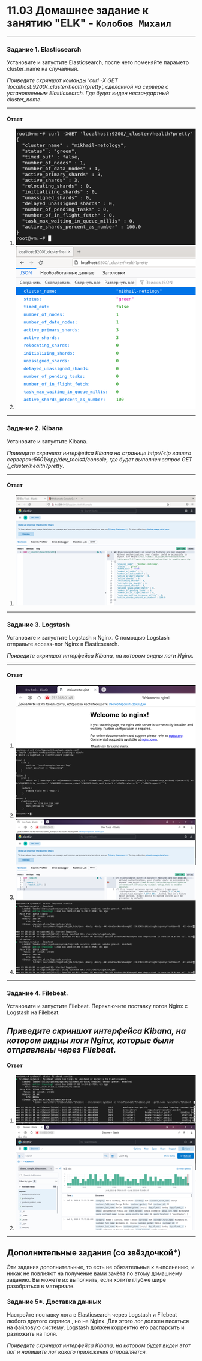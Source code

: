 # 11.03 Домашнее задание к занятию "ELK" - `Колобов Михаил`

---
### Задание 1. Elasticsearch 

Установите и запустите Elasticsearch, после чего поменяйте параметр cluster_name на случайный. 

*Приведите скриншот команды 'curl -X GET 'localhost:9200/_cluster/health?pretty', сделанной на сервере с установленным Elasticsearch. Где будет виден нестандартный cluster_name*.

---
#### Ответ
1. ![01-01](https://github.com/Mikhail-2023/05_Databases_and_information_security/blob/main/11.3_screen/01-01.PNG)
2. ![01-02](https://github.com/Mikhail-2023/05_Databases_and_information_security/blob/main/11.3_screen/01-02.PNG)
---

### Задание 2. Kibana

Установите и запустите Kibana.

*Приведите скриншот интерфейса Kibana на странице http://<ip вашего сервера>:5601/app/dev_tools#/console, где будет выполнен запрос GET /_cluster/health?pretty*.

---
#### Ответ
1. ![02-01](https://github.com/Mikhail-2023/05_Databases_and_information_security/blob/main/11.3_screen/02-01.PNG)   
---

### Задание 3. Logstash

Установите и запустите Logstash и Nginx. С помощью Logstash отправьте access-лог Nginx в Elasticsearch. 

*Приведите скриншот интерфейса Kibana, на котором видны логи Nginx.*

---
#### Ответ
1. ![03-01](https://github.com/Mikhail-2023/05_Databases_and_information_security/blob/main/11.3_screen/03-01.PNG)
2. ![03-02](https://github.com/Mikhail-2023/05_Databases_and_information_security/blob/main/11.3_screen/03-02.PNG)
3. ![03-03](https://github.com/Mikhail-2023/05_Databases_and_information_security/blob/main/11.3_screen/03-03.PNG)
4. ![03-04](https://github.com/Mikhail-2023/05_Databases_and_information_security/blob/main/11.3_screen/03-04.PNG)
---

### Задание 4. Filebeat. 

Установите и запустите Filebeat. Переключите поставку логов Nginx с Logstash на Filebeat. 

*Приведите скриншот интерфейса Kibana, на котором видны логи Nginx, которые были отправлены через Filebeat.*
---
#### Ответ
1. ![04-01](https://github.com/Mikhail-2023/05_Databases_and_information_security/blob/main/11.3_screen/04-01.PNG)
2. ![04-02](https://github.com/Mikhail-2023/05_Databases_and_information_security/blob/main/11.3_screen/04-02.PNG)
---

## Дополнительные задания (со звёздочкой*)
Эти задания дополнительные, то есть не обязательные к выполнению, и никак не повлияют на получение вами зачёта по этому домашнему заданию. Вы можете их выполнить, если хотите глубже шире разобраться в материале.

### Задание 5*. Доставка данных 

Настройте поставку лога в Elasticsearch через Logstash и Filebeat любого другого сервиса , но не Nginx. 
Для этого лог должен писаться на файловую систему, Logstash должен корректно его распарсить и разложить на поля. 

*Приведите скриншот интерфейса Kibana, на котором будет виден этот лог и напишите лог какого приложения отправляется.*
